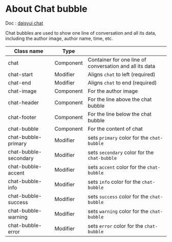 # About Chat bubble

Doc : [daisyui chat](https://daisyui.com/components/chat//)

Chat bubbles are used to show one line of conversation and all its data, including the author image, author name, time, etc.

| Class name            |   Type    |                                                         |
|-----------------------|-----------|---------------------------------------------------------|
| chat                  | Component | Container for one line of conversation and all its data |
| chat-start            | Modifier  | Aligns `chat` to left (required)                        |
| chat-end              | Modifier  | Aligns `chat` to end (required)                         |
| chat-image            | Component | For the author image                                    |
| chat-header           | Component | For the line above the chat bubble                      |
| chat-footer           | Component | For the line below the chat bubble                      |
| chat-bubble           | Component | For the content of chat                                 |
| chat-bubble-primary   | Modifier  | sets `primary` color for the `chat-bubble`              |
| chat-bubble-secondary | Modifier  | sets `secondary` color for the `chat-bubble`            |
| chat-bubble-accent    | Modifier  | sets `accent` color for the `chat-bubble`               |
| chat-bubble-info      | Modifier  | sets `info` color for the `chat-bubble`                 |
| chat-bubble-success   | Modifier  | sets `success` color for the `chat-bubble`              |
| chat-bubble-warning   | Modifier  | sets `warning` color for the `chat-bubble`              |
| chat-bubble-error     | Modifier  | sets `error` color for the `chat-bubble`                |
